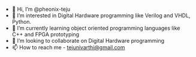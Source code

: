 - 👋 Hi, I’m @pheonix-teju
- 👀 I’m interested in Digital Hardware programming like Verilog and VHDL, Python.
- 🌱 I’m currently learning object oriented programming languages like C++ and FPGA prototyping
- 💞️ I’m looking to collaborate on Digital Hardware programming
- 📫 How to reach me - tejunivarthi@gmail.com

<!---
pheonix-teju/pheonix-teju is a ✨ special ✨ repository because its `README.md` (this file) appears on your GitHub profile.
You can click the Preview link to take a look at your changes.
--->
